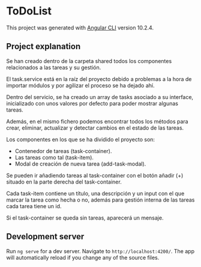 # ToDoList

This project was generated with [Angular CLI](https://github.com/angular/angular-cli) version 10.2.4.

## Project explanation
Se han creado dentro de la carpeta shared todos los componentes relacionados a las tareas y su gestión.

El task.service está en la raíz del proyecto debido a problemas a la hora de importar módulos
y por agilizar el proceso se ha dejado ahí.

Dentro del servicio, se ha creado un array de tasks asociado a su interface, inicializado con unos valores por defecto para poder mostrar algunas tareas.

Además, en el mismo fichero podemos encontrar todos los métodos para crear, eliminar, actualizar y detectar cambios en el estado de las tareas.

Los componentes en los que se ha dividido el proyecto son:
- Contenedor de tareas (task-container).
- Las tareas como tal (task-item).
- Modal de creación de nueva tarea (add-task-modal).

Se pueden ir añadiendo tareas al task-container con el botón añadir (+) situado en la parte derecha del task-container.

Cada task-item contiene un título, una descripción y un input con el que marcar la tarea como hecha o no, además para gestión interna de las tareas cada tarea tiene un id.

Si el task-container se queda sin tareas, aparecerá un mensaje.

## Development server

Run `ng serve` for a dev server. Navigate to `http://localhost:4200/`. The app will automatically reload if you change any of the source files.
